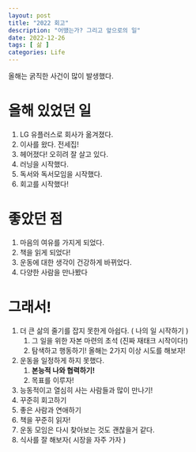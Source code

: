 ```yaml
---
layout: post
title: "2022 회고"
description: "어땠는가? 그리고 앞으로의 일"
date: 2022-12-26
tags: [ 삶 ]
categories: Life
---
```


올해는 굵직한 사건이 많이 발생했다. 

# 올해 있었던 일
1. LG 유플러스로 회사가 옮겨졌다.
2. 이사를 왔다. 전세집!
3. 헤어졌다! 오히려 잘 살고 있다.
4. 러닝을 시작했다.
5. 독서와 독서모임을 시작했다.
6. 회고를 시작했다!

# 좋았던 점
1. 마음의 여유를 가지게 되었다.
2. 책을 읽게 되었다!
3. 운동에 대한 생각이 건강하게 바뀌었다.
4. 다양한 사람을 만나봤다


# 그래서!
1. 더 큰 삶의 줄기를 잡지 못한게 아쉽다. ( 나의 일 시작하기 )
   1. 그 일을 위한 자본 마련의 초석 (진짜 재태크 시작이다!)
   2. 탐색하고 행동하기! 올해는 2가지 이상 시도를 해보자!
2. 운동을 일정하게 하지 못했다.
   1. __본능적 나와 협력하기!__
   2. 목표를 이루자!
3. 능동적이고 열심히 사는 사람들과 많이 만나기!
4. 꾸준히 회고하기
5. 좋은 사람과 연애하기
6. 책을 꾸준히 읽자!
7. 운동 모임은 다시 찾아보는 것도 괜찮을거 같다.
8. 식사를 잘 해보자( 시장을 자주 가자 )
